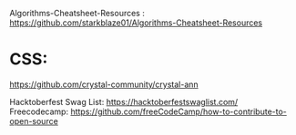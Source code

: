 Algorithms-Cheatsheet-Resources : https://github.com/starkblaze01/Algorithms-Cheatsheet-Resources
# CSS:
https://github.com/crystal-community/crystal-ann


Hacktoberfest Swag List:
https://hacktoberfestswaglist.com/
Freecodecamp:
https://github.com/freeCodeCamp/how-to-contribute-to-open-source
